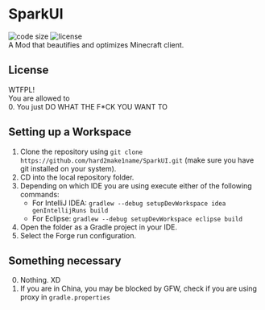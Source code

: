 # SparkUI
![code size](https://img.shields.io/github/languages/code-size/hard2make1name/SparkUI)
![license](https://img.shields.io/github/license/hard2make1name/SparkUI)  
A Mod that beautifies and optimizes Minecraft client.

## License
WTFPL!  
You are allowed to  
0. You just DO WHAT THE F*CK YOU WANT TO

## Setting up a Workspace
1. Clone the repository using `git clone https://github.com/hard2make1name/SparkUI.git` (make sure you have git installed on your system).
2. CD into the local repository folder.
3. Depending on which IDE you are using execute either of the following commands:
    - For IntelliJ IDEA: `gradlew --debug setupDevWorkspace idea genIntellijRuns build`
    - For Eclipse: `gradlew --debug setupDevWorkspace eclipse build`
4. Open the folder as a Gradle project in your IDE.
5. Select the Forge run configuration.

## Something necessary
0. Nothing. XD
1. If you are in China, you may be blocked by GFW, check if you are using proxy in `gradle.properties`